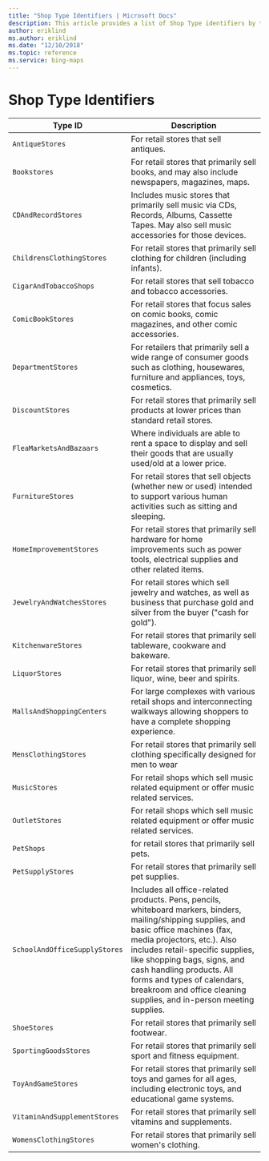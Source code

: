 ```yaml
---
title: "Shop Type Identifiers | Microsoft Docs"
description: This article provides a list of Shop Type identifiers by type ID and description.
author: eriklind
ms.author: eriklind
ms.date: "12/10/2018"
ms.topic: reference
ms.service: bing-maps
---
```


# Shop Type Identifiers

Type ID | Description
-----------|------------
`AntiqueStores` | For retail stores that sell antiques. 
`Bookstores` | For retail stores that primarily sell books, and may also include newspapers, magazines, maps.
`CDAndRecordStores` | Includes music stores that primarily sell music via CDs, Records, Albums, Cassette Tapes. May also sell music accessories for those devices.
`ChildrensClothingStores` | For retail stores that primarily sell clothing for children (including infants).
`CigarAndTobaccoShops` | For retail stores that sell tobacco and tobacco accessories.
`ComicBookStores` | For retail stores that focus sales on comic books, comic magazines, and other comic accessories.
`DepartmentStores` |For retailers that primarily sell a wide range of consumer goods such as clothing, housewares, furniture and appliances, toys, cosmetics. 
`DiscountStores` | For retail stores that primarily sell products at lower prices than standard retail stores.
`FleaMarketsAndBazaars` |  Where individuals are able to rent a space to display and sell their goods that are usually used/old at a lower price. 
`FurnitureStores` | For retail stores that sell objects (whether new or used) intended to support various human activities such as sitting and sleeping.
`HomeImprovementStores` | For retail stores that primarily sell hardware for home improvements such as power tools, electrical supplies and other related items. 
`JewelryAndWatchesStores` | For retail stores which sell jewelry and watches, as well as business that purchase gold and silver from the buyer ("cash for gold").
`KitchenwareStores` | For retail stores that primarily sell tableware, cookware and bakeware.
`LiquorStores` | For retail stores that primarily sell liquor, wine, beer and spirits.
`MallsAndShoppingCenters` | For large complexes with various retail shops and interconnecting walkways allowing shoppers to have a complete shopping experience.
`MensClothingStores` | For retail stores that primarily sell clothing specifically designed for men to wear
`MusicStores` | For retail shops which sell music related equipment or offer music related services. 
`OutletStores` | For retail shops which sell music related equipment or offer music related services. 
`PetShops` | for retail stores that primarily sell pets.
`PetSupplyStores` | For retail stores that primarily sell pet supplies.
`SchoolAndOfficeSupplyStores` | Includes all office-related products. Pens, pencils, whiteboard markers, binders, mailing/shipping supplies, and basic office machines (fax, media projectors, etc.). Also includes retail-specific supplies, like shopping bags, signs, and cash handling products. All forms and types of calendars, breakroom and office cleaning supplies, and in-person meeting supplies.
`ShoeStores` | For retail stores that primarily sell footwear.
`SportingGoodsStores` | For retail stores that primarily sell sport and fitness equipment.
`ToyAndGameStores` | For retail stores that primarily sell toys and games for all ages, including electronic toys, and educational game systems.
`VitaminAndSupplementStores` | For retail stores that primarily sell vitamins and supplements. 
`WomensClothingStores` | For retail stores that primarily sell women's clothing.